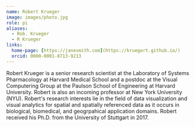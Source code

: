```yaml
---
name: Robert Krueger
image: images/photo.jpg
role: pi
aliases:
  - Rob. Krueger
  - R Krueger
links:
  home-page: [https://janesmith.com](https://kruegert.github.io/)
  orcid: 0000-0001-8713-9213
---
```


Robert Krueger is a senior research scientist at the Laboratory of Systems Pharmacology at Harvard Medical School and a postdoc at the Visual Computering Group at the Paulson School of Engineering at Harvard University. Robert is also an incoming professor at New York University (NYU). Robert's research interests lie in the field of data visualization and visual analytics for spatial and spatially referenced data as it occurs in biological, biomedical, and geogrpahical application domains. Robert received his Ph.D. from the University of Stuttgart in 2017.
